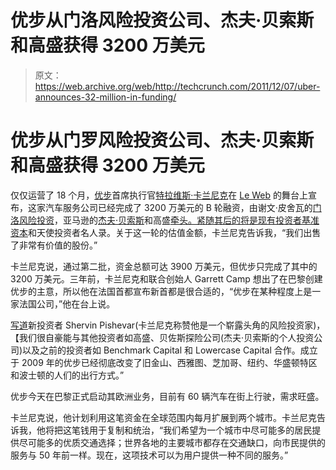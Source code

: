 # 优步从门洛风险投资公司、杰夫·贝索斯和高盛获得 3200 万美元

> 原文：<https://web.archive.org/web/http://techcrunch.com/2011/12/07/uber-announces-32-million-in-funding/>

# 优步从门罗风险投资公司、杰夫·贝索斯和高盛获得 3200 万美元

仅仅运营了 18 个月，[优步](https://web.archive.org/web/20221217110331/http://www.uber.com/)首席执行官[特拉维斯·卡兰尼克](https://web.archive.org/web/20221217110331/http://www.crunchbase.com/person/travis-kalanick)在 [Le Web](https://web.archive.org/web/20221217110331/http://www.leweb.net/) 的舞台上宣布，这家汽车服务公司已经完成了 3200 万美元的 B 轮融资，由谢文·皮舍瓦的[门洛风险投资](https://web.archive.org/web/20221217110331/http://www.menlovc.com/home.html)，亚马逊的[杰夫·贝索斯](https://web.archive.org/web/20221217110331/http://www.crunchbase.com/person/jeff-bezos)和高盛[牵头。紧随其后的将是现有投资者](https://web.archive.org/web/20221217110331/http://www2.goldmansachs.com/)[基准资本](https://web.archive.org/web/20221217110331/http://www.benchmark.com/)和天使投资者名人录。关于这一轮的估值金额，卡兰尼克告诉我，“我们出售了非常有价值的股份。”

卡兰尼克说，通过第二批，资金总额可达 3900 万美元，但优步只完成了其中的 3200 万美元。三年前，卡兰尼克和联合创始人 Garrett Camp 想出了在巴黎创建优步的主意，所以他在法国首都宣布新首都是很合适的，“优步在某种程度上是一家法国公司，”他在台上说。

[写道](https://web.archive.org/web/20221217110331/http://shervster.tumblr.com/post/13868175125)新投资者 Shervin Pishevar(卡兰尼克称赞他是一个崭露头角的风险投资家)，【我们很自豪能与其他投资者如高盛、贝佐斯探险公司(杰夫·贝索斯的个人投资公司)以及之前的投资者如 Benchmark Capital 和 Lowercase Capital 合作。成立于 2009 年的优步已经彻底改变了旧金山、西雅图、芝加哥、纽约、华盛顿特区和波士顿的人们的出行方式。”

优步今天在巴黎正式启动其欧洲业务，目前有 60 辆汽车在街上行驶，需求旺盛。

卡兰尼克说，他计划利用这笔资金在全球范围内每月扩展到两个城市。卡兰尼克告诉我，他将把这笔钱用于复制和统治，“我们希望为一个城市中尽可能多的居民提供尽可能多的优质交通选择；世界各地的主要城市都存在交通缺口，向市民提供的服务与 50 年前一样。现在，这项技术可以为用户提供一种不同的服务。”